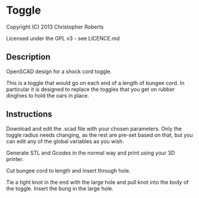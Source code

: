 Toggle
======

Copyright (C) 2013 Christopher Roberts

Licensed under the GPL v3 - see LICENCE.md

Description
-----------
OpenSCAD design for a shock cord toggle.

This is a toggle that would go on each end of a length of bungee cord. In particular it is designed to replace the toggles that you get on rubber dinghies to hold the oars in place.

Instructions
------------
Download and edit the .scad file with your chosen parameters. Only the toggle radius needs changing, as the rest are pre-set based on that, but you can edit any of the global variables as you wish.

Generate STL and Gcodes in the normal way and print using your 3D printer.

Cut bungee cord to length and insert through hole.

Tie a tight knot in the end with the large hole and pull knot into the body of the toggle.
Insert the bung in the large hole.
